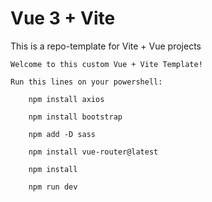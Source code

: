 # Vue 3 + Vite

This is a repo-template for Vite + Vue projects

    Welcome to this custom Vue + Vite Template!
    
    Run this lines on your powershell:

        npm install axios

        npm install bootstrap

        npm add -D sass

        npm install vue-router@latest

        npm install

        npm run dev
